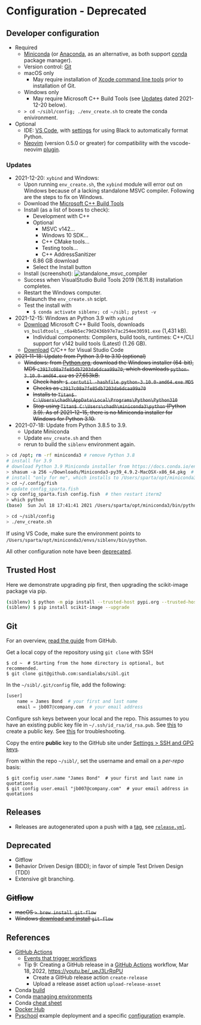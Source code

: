 # Configuration - Deprecated

## Developer configuration

* Required
  * [Miniconda](https://docs.conda.io/en/latest/miniconda.html) (or [Anaconda](https://docs.anaconda.com/), as an alternative, as both support [conda](https://docs.conda.io/en/latest/) package manager).
  * Version control: [Git](https://git-scm.com/)
  * macOS only
    * May require installation of [Xcode command line tools](https://developer.apple.com/xcode/features/) prior to installation of Git.
  * Windows only
    * May require Microsoft C++ Build Tools (see [Updates](#updates) dated 2021-12-20 below).
  * `> cd ~/sibl/config; ./env_create.sh` to create the conda enivironment.
* Optional
  * IDE: [VS Code](https://code.visualstudio.com/), with [settings](https://dev.to/adamlombard/how-to-use-the-black-python-code-formatter-in-vscode-3lo0) for using Black to automatically format Python.
  * [Neovim](https://neovim.io/) (version 0.5.0 or greater) for compatibility with the vscode-neovim [plugin](https://github.com/asvetliakov/vscode-neovim).

### Updates

* 2021-12-20: `xybind` and Windows:
  * Upon running `env_create.sh`, the `xybind` module will error out on Windows because of a lacking standalone MSVC compiler.  Following are the steps to fix on Windows.
  * Download the [Microsoft C++ Build Tools](https://visualstudio.microsoft.com/visual-cpp-build-tools/)
  * Install (as a list of boxes to check):
    * Development with C++
    * Optional
      * MSVC v142...
      * Windows 10 SDK...
      * C++ CMake tools...
      * Testing tools...
      * C++ AddressSanitizer
    * 6.86 GB download
    * Select the Install button
  * Install (screenshot):
  ![standalone_msvc_compiler](fig/standalone_msvc_compiler.png)
  * Success when VisualStudio Build Tools 2019 (16.11.8) installation completes.
  * Restart the Windows computer.
  * Relaunch the `env_create.sh` scipt.
  * Test the install with
    * `$ conda activate siblenv; cd ~/sibl; pytest -v`
* 2021-12-15: Windows an Python 3.9 with `xybind`
  * [Download](https://visualstudio.microsoft.com/visual-cpp-build-tools/) Microsoft C++ Build Tools, downloads `vs_buildtools__c6a4b5ec79d2436b97e7ac254ee30591.exe` (1,431 kB).
    * Individual components: Compilers, build tools, runtimes: C++/CLI support for v142 build tools (Latest) (1.26 GB).
  * [Download](https://marketplace.visualstudio.com/items?itemName=ms-vscode.cpptools) C/C++ for Visual Studio Code
* ~~2021-11-18: Update from Python 3.9 to 3.10 (optional)~~
  * ~~Windows: from [Python.org](https://www.python.org/downloads/release/python-3100/), download the Windows installer (64-bit), MD5 `c3917c08a7fe85db7203da6dcaa99a70`, which downloads `python-3.10.0-amd64.exe` as 27,653kB.~~
    * ~~Check hash: `$ certutil -hashfile python-3.10.0-amd64.exe MD5`~~
    * ~~Checks as `c3917c08a7fe85db7203da6dcaa99a70`~~
    * ~~Installs to `Titan$ C:\Users\chadh\AppData\Local\Programs\Python\Python310`~~
    * ~~Stop using `Titan$ C:\Users\chadh\miniconda3\python` (Python 3.9).  As of 2021-12-15, there is no Miniconda installer for Windows for Python 3.10.~~
* 2021-07-18: Update from Python 3.8.5 to 3.9.
  * Update Miniconda
  * Update `env_create.sh` and then
  * rerun to build the `siblenv` environment again.

```bash
> cd /opt; rm -rf miniconda3 # remove Python 3.8
# install for 3.9
# download Python 3.9 Miniconda installer from https://docs.conda.io/en/latest/miniconda.html
> shasum -a 256 ~/Downloads/Miniconda3-py39_4.9.2-MacOSX-x86_64.pkg  # check SHA256 hash
# install "only for me", which installs to /Users/sparta/opt/miniconda3
> cd ~/.config/fish
# update config_sparta.fish
> cp config_sparta.fish config.fish  # then restart iterm2
> which python
(base)  Sun Jul 18 17:41:41 2021 /Users/sparta/opt/miniconda3/bin/python

> cd ~/sibl/config
> ./env_create.sh
```

If using VS Code, make sure the environment points to `/Users/sparta/opt/miniconda3/envs/siblenv/bin/python`.

All other configuration note have been [deprecated](deprecated.md).

## Trusted Host

Here we demonstrate upgrading pip first, then upgrading the scikit-image package via pip.

```bash
(siblenv) $ python -m pip install --trusted-host pypi.org --trusted-host files.pythonhosted.org --upgrade pip
(siblenv) $ pip install scikit-image --upgrade
```

## Git

For an overview, [read the guide](https://guides.github.com/activities/hello-world/) from GitHub.

Get a local copy of the repository using `git clone` with SSH

```console
$ cd ~  # Starting from the home directory is optional, but recommended.
$ git clone git@github.com:sandialabs/sibl.git
```


In the `~/sibl/.git/config` file, add the following:

```python
[user]
    name = James Bond  # your first and last name
    email = jb007@company.com  # your email address
```

Configure ssh keys between your local and the repo.  This assumes to you have an existing public key file in `~/.ssh/id_rsa/id_rsa.pub`.  See [this](https://help.github.com/en/github/authenticating-to-github/connecting-to-github-with-ssh) to create a public key.  See [this](https://help.github.com/en/github/authenticating-to-github) for troubleshooting.

Copy the entire **public** key to the GitHub site under [Settings > SSH and GPG keys](https://github.com/settings/keys).

From within the repo `~/sibl/`, set the username and email on a *per-repo* basis:

```console
$ git config user.name "James Bond"  # your first and last name in quotations
$ git config user.email "jb007@company.com"  # your email address in quotations
```

## Releases

* Releases are autogenerated upon a push with a [tag](tag.md), see [`release.yml`](../.github/workflows/release.yml).

## Deprecated

* Gitflow
* Behavior Driven Design (BDD); in favor of simple Test Driven Design (TDD)
* Extensive git branching.

## ~~Gitflow~~

* ~~macOS `> brew install git-flow`~~
* ~~Windows [download and install](https://git-scm.com/download/win) `git-flow`~~


## References

* [GitHub Actions](https://docs.github.com/en/actions)
  * [Events that trigger workflows](https://docs.github.com/en/actions/using-workflows/events-that-trigger-workflows)
  * Tip 9: Creating a GitHub release in a [GitHub Actions](https://github.com/actions) workflow, Mar 18, 2022, https://youtu.be/_ueJ3LrRqPU
    * Create a GitHub release action `create-release`
    * Upload a release asset action `upload-release-asset`
* Conda [build](https://docs.conda.io/projects/conda-build/en/latest/resources/build-scripts.html)
* Conda [managing environments](https://docs.conda.io/projects/conda/en/latest/user-guide/tasks/manage-environments.html)
* Conda [cheat sheet](https://docs.conda.io/projects/conda/en/4.6.0/_downloads/52a95608c49671267e40c689e0bc00ca/conda-cheatsheet.pdf)
* [Docker Hub](https://hub.docker.com/)
* [Pyschool](https://github.com/hovey/pyschool/blob/master/zfolder/doc/introduction.md) example deployment and a specific [configuration](https://github.com/hovey/pyschool/blob/master/zfolder/doc/configuration.md) example.
